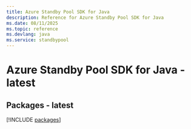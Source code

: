 ```yaml
---
title: Azure Standby Pool SDK for Java
description: Reference for Azure Standby Pool SDK for Java
ms.date: 08/11/2025
ms.topic: reference
ms.devlang: java
ms.service: standbypool
---
```

# Azure Standby Pool SDK for Java - latest
## Packages - latest
[!INCLUDE [packages](standby-pool-index.md)]